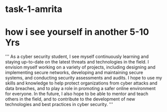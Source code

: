 # task-1-amrita
# how i see yourself in another 5-10 Yrs
'''
As a cyber security student, I see myself 
continuously learning and staying up-to-date 
on the latest threats and technologies in the 
field. I envision myself working on a variety 
of projects, including designing and implementing 
secure networks, developing and maintaining secure systems, 
and conducting security assessments and audits. 
I hope to use my skills and knowledge to help protect 
organizations from cyber attacks and data breaches, 
and to play a role in promoting a safer online environment 
for everyone. In the future, I also hope to be able to mentor 
and teach others in the field, and to contribute to the development 
of new technologies and best practices in cyber security.
'''
